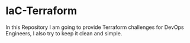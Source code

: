 # IaC-Terraform

In this Repository I am going to provide Terraform challenges for DevOps Engineers, I also try to keep it clean and simple.

